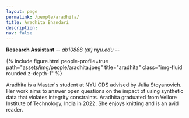 ```yaml
---
layout: page
permalink: /people/aradhita/
title: Aradhita Bhandari
description: 
nav: false
---
```


**Research Assistant** -- *ab10888 (at) nyu.edu* -- 

{% include figure.html people-profile=true path="assets/img/people/aradhita.jpeg" title="aradhita" class="img-fluid rounded z-depth-1" %}
 
Aradhita is a Master's student at NYU CDS advised by Julia Stoyanovich. Her work aims to answer open questions on the impact of using synthetic data that violates integrity constraints. 
Aradhita graduated from Vellore Institute of Technology, India in 2022. She enjoys knitting and is an avid reader.
